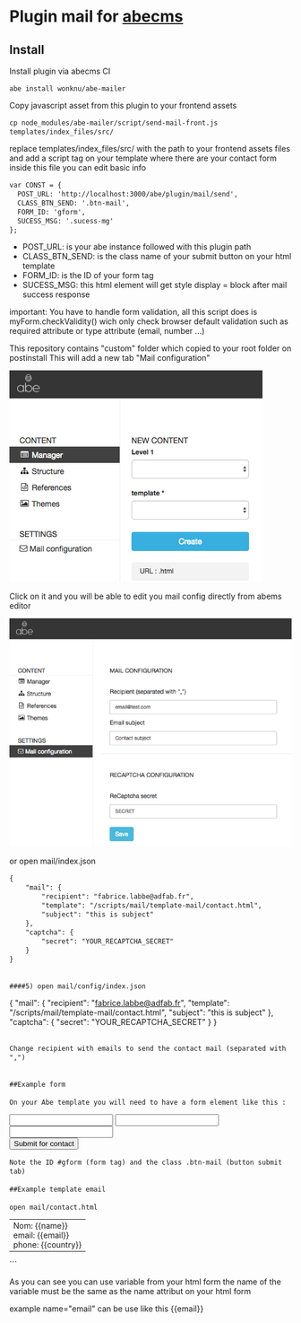 # Plugin mail for [abecms](https://github.com/abecms/abecms)

## Install

Install plugin via abecms CI

```
abe install wonknu/abe-mailer
```
Copy javascript asset from this plugin to your frontend assets

```
cp node_modules/abe-mailer/script/send-mail-front.js templates/index_files/src/
```

replace templates/index_files/src/ with the path to your frontend assets files
and add a script tag on your template where there are your contact form
inside this file you can edit basic info

```
var CONST = {
  POST_URL: 'http://localhost:3000/abe/plugin/mail/send',
  CLASS_BTN_SEND: '.btn-mail',
  FORM_ID: 'gform',
  SUCESS_MSG: '.sucess-mg'
};
```

- POST_URL: is your abe instance followed with this plugin path
- CLASS_BTN_SEND: is the class name of your submit button on your html template
- FORM_ID: is the ID of your form tag
- SUCESS_MSG: this html element will get style display = block after mail success response

important: You have to handle form validation, all this script does is myForm.checkValidity() wich only check browser default validation such as required attribute or type attribute (email, number ...)

This repository contains "custom" folder which copied to your root folder on postinstall 
This will add a new tab "Mail configuration"

![Tab config](doc-image/doc-0.png)

Click on it and you will be able to edit you mail config directly from abems editor

![Tab config](doc-image/doc-1.png)

or open mail/index.json


```
{
	"mail": {
		"recipient": "fabrice.labbe@adfab.fr",
		"template": "/scripts/mail/template-mail/contact.html",
		"subject": "this is subject"
	},
	"captcha": {
		"secret": "YOUR_RECAPTCHA_SECRET"
	}
}


####5) open mail/config/index.json

```
{
	"mail": {
		"recipient": "fabrice.labbe@adfab.fr",
		"template": "/scripts/mail/template-mail/contact.html",
		"subject": "this is subject"
	},
	"captcha": {
		"secret": "YOUR_RECAPTCHA_SECRET"
	}
}
```

Change recipient with emails to send the contact mail (separated with ",")


##Example form

On your Abe template you will need to have a form element like this :

```
<form id="gform" action="#" method="POST">
  <input type="text" name="name" required>
  <input type="text" name="country" required>
  <input type="email" name="email" required>
  <!-- only if you use recaptcha -->
  <div class="col-sm-12 g-recaptcha" data-sitekey="YOUR_RECAPTCHA_PUBLIC_KEY" id="g-recaptcha-response"></div>
  <input type="submit" class="btn-mail" value='Submit for contact'>
</form>

<!-- only if you use recaptcha -->
<script src="https://www.google.com/recaptcha/api.js"></script>
<!-- don't forget to load the script -->
<script type="text/javascript" src="/src/send-mail-front.js"></script>
```
Note the ID #gform (form tag) and the class .btn-mail (button submit tab)

##Example template email

open mail/contact.html

```
<table>
	<tr>
		<td>
			Nom: {{name}}
			<br>
			email: {{email}}
			<br>
			phone: {{country}}
		  	<br>
		</td>
	</tr>
</table>
```

As you can see you can use variable from your html form the name of the variable must be the same as the name attribut on your html form

example name="email" can be use like this {{email}}